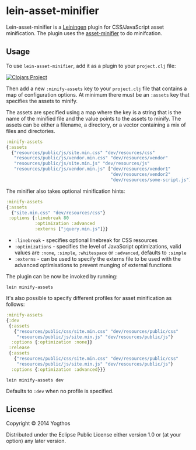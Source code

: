# lein-asset-minifier

Lein-asset-minifier is a [Leiningen](https://github.com/technomancy/leiningen) plugin for CSS/JavaScript asset minification. The plugin uses the [asset-minifier](https://github.com/yogthos/asset-minifier) to do minifcation.

## Usage

To use `lein-asset-minifier`, add it as a plugin to your `project.clj` file:

[![Clojars Project](http://clojars.org/lein-asset-minifier/latest-version.svg)](https://clojars.org/lein-asset-minifier)

Then add a new `:minify-assets` key to your `project.clj` file that contains a map of configuration options.
At minimum there must be an `:assets` key that specifies the assets to minify.

The assets are specified using a map where the key is a string that is the name of the minified file and the
value points to the assets to minify. The assets can be either a filename, a directory, or a vector containing
a mix of files and directories.

```clojure
:minify-assets
{:assets
  {"resources/public/js/site.min.css" "dev/resources/css"
   "resources/public/js/vendor.min.css" "dev/resources/vendor"
   "resources/public/js/site.min.js" "dev/resources/js"
   "resources/public/js/vendor.min.js" ["dev/resources/vendor1"
                                        "dev/resources/vendor2"
                                        "dev/resources/some-script.js"]}}
```

The minifier also takes optional minification hints:

```clojure
:minify-assets
{:assets
  {"site.min.css" "dev/resources/css"}
 :options {:linebreak 80
           :optimization :advanced
           :externs ["jquery.min.js"]}}
```

* `:linebreak` - specifies optional linebreak for CSS resources
* `:optimizations` - specifies the level of JavaScript optimizations, valid values are `:none`, `:simple`, `:whitespace` or `:advanced`, defaults to `:simple`
* `:externs` - can be used to specify the externs file to be used with the advanced optimisations to prevent munging of external functions

The plugin can be now be invoked by running:

```
lein minify-assets

```

It's also possible to specify different profiles for asset minification as follows:

```clojure
:minify-assets
{:dev
 {:assets
   {"resources/public/css/site.min.css" "dev/resources/public/css"
    "resources/public/js/site.min.js" "dev/resources/public/js"}
  :options {:optimization :none}}
 :release
 {:assets
   {"resources/public/css/site.min.css" "dev/resources/public/css"
    "resources/public/js/site.min.js" "dev/resources/public/js"}
  :options {:optimization :advanced}}}
```

```
lein minify-assets dev
```

Defaults to `:dev` when no profile is specified.





## License

Copyright © 2014 Yogthos

Distributed under the Eclipse Public License either version 1.0 or (at
your option) any later version.
